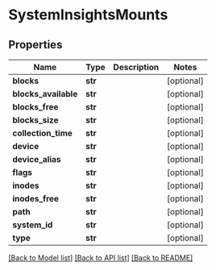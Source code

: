 # SystemInsightsMounts

## Properties
Name | Type | Description | Notes
------------ | ------------- | ------------- | -------------
**blocks** | **str** |  | [optional] 
**blocks_available** | **str** |  | [optional] 
**blocks_free** | **str** |  | [optional] 
**blocks_size** | **str** |  | [optional] 
**collection_time** | **str** |  | [optional] 
**device** | **str** |  | [optional] 
**device_alias** | **str** |  | [optional] 
**flags** | **str** |  | [optional] 
**inodes** | **str** |  | [optional] 
**inodes_free** | **str** |  | [optional] 
**path** | **str** |  | [optional] 
**system_id** | **str** |  | [optional] 
**type** | **str** |  | [optional] 

[[Back to Model list]](../README.md#documentation-for-models) [[Back to API list]](../README.md#documentation-for-api-endpoints) [[Back to README]](../README.md)


